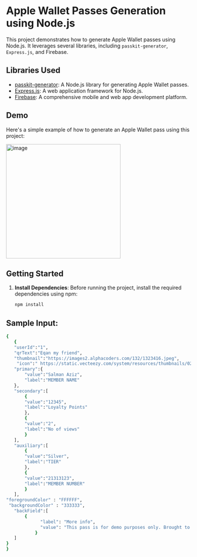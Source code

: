 
# Apple Wallet Passes Generation using Node.js

This project demonstrates how to generate Apple Wallet passes using Node.js. It leverages several libraries, including `passkit-generator`, `Express.js`, and Firebase.

## Libraries Used

- [passkit-generator](https://github.com/alexandercerutti/passkit-generator): A Node.js library for generating Apple Wallet passes.
- [Express.js](https://expressjs.com/): A web application framework for Node.js.
- [Firebase](https://firebase.google.com/): A comprehensive mobile and web app development platform.

## Demo

Here's a simple example of how to generate an Apple Wallet pass using this project:

<img width="312" alt="image" src="https://github.com/meteoin/NFC-Loyalty-Program-Using-Apple-Creds/assets/85288719/de308d05-3450-45cf-9fc9-826142dc716e">



## Getting Started

1. **Install Dependencies**: Before running the project, install the required dependencies using npm:

   ```bash
   npm install

## Sample Input:
 ```bash
{
    {
    "userId":"1",
    "qrText":"Eqan my friend",
    "thumbnail":"https://images2.alphacoders.com/132/1323416.jpeg",
     "icon":" https://static.vecteezy.com/system/resources/thumbnails/024/553/676/small/skull-wearing-crown-logo-skull-king-sticker-pastel-cute-colors-generative-ai-png.png",
    "primary":{
        "value":"Salman Aziz",
        "label":"MEMBER NAME"
    },
    "secondary":[
        {
        "value":"12345",
        "label":"Loyalty Points"
        },
        {
        "value":"2",
        "label":"No of views"
        }
    ],
    "auxiliary":[
        {
        "value":"Silver",
        "label":"TIER"
        },
        {
        "value":"21313123",
        "label":"MEMBER NUMBER"
        }
    ],
"foregroundColor" : "FFFFFF",
  "backgroundColor" : "333333",
    "backField":[
        {
              "label": "More info",
              "value": "This pass is for demo purposes only. Brought to you by Dot Origin and the VTAP100 mobile NFC pass reader.  For more details visit vtap100.com"
            }
    ]
}
}